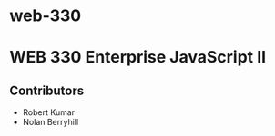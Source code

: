 # web-330
<body>
    <h1>WEB 330 Enterprise JavaScript II</h1>
    <h2>Contributors</h2>
        <ul>
            <li>Robert Kumar</li>  
            <li>Nolan Berryhill</li>
        </ul>
</body>